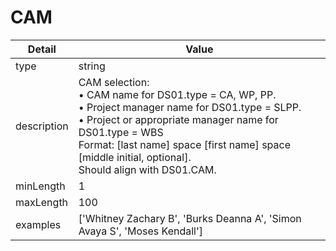 # CAM
| Detail | Value |
| ------ | ----- |
| type | string |
| description | CAM selection:<br/> • CAM name for DS01.type = CA, WP, PP.<br/> • Project manager name for DS01.type = SLPP.<br/> • Project or appropriate manager name for DS01.type = WBS<br/> Format: [last name] space [first name] space [middle initial, optional].<br/> Should align with DS01.CAM. |
| minLength | 1 |
| maxLength | 100 |
| examples | ['Whitney Zachary B', 'Burks Deanna A', 'Simon Avaya S', 'Moses Kendall'] |

